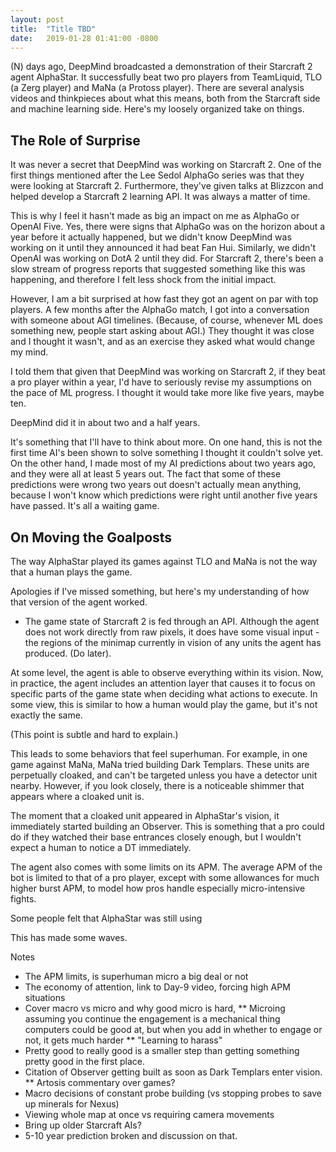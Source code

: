 ```yaml
---
layout: post
title:  "Title TBD"
date:   2019-01-28 01:41:00 -0800
---
```


(N) days ago, DeepMind broadcasted a demonstration of their Starcraft 2 agent
AlphaStar. It successfully beat two pro players from TeamLiquid, TLO (a Zerg
player) and MaNa (a Protoss player). There are several analysis videos and thinkpieces
about what this means, both from the Starcraft side and machine learning side.
Here's my loosely organized take on things.


The Role of Surprise
-------------------------------------------

It was never a secret that DeepMind was working on Starcraft 2. One of the first
things mentioned after the Lee Sedol AlphaGo series was that they were looking
at Starcraft 2. Furthermore, they've given talks at Blizzcon and helped develop
a Starcraft 2 learning API. It was always a matter of time.

This is why I feel it hasn't made as big an impact on me as AlphaGo or OpenAI
Five. Yes, there were signs that AlphaGo was on the horizon about a year before
it actually happened, but we didn't know DeepMind was working on it until they
announced it had beat Fan Hui. Similarly, we didn't OpenAI was working on DotA 2
until they did. For Starcraft 2, there's been a slow stream of progress reports
that suggested something like this was happening, and therefore I felt less
shock from the initial impact.

However, I am a bit surprised at how fast they got an agent on par with top
players. A few months after the AlphaGo match, I got into a conversation with
someone about AGI timelines. (Because, of course, whenever ML does something
new, people start asking about AGI.) They thought it was close and I thought it
wasn't, and as an exercise they asked what would change my mind.

I told them that given that DeepMind was working on Starcraft 2, if they beat a
pro player within a year, I'd have to seriously revise my assumptions on the
pace of ML progress. I thought it would take more like five years, maybe ten.

DeepMind did it in about two and a half years.

It's something that I'll have to think about more. On one hand, this is not the
first time AI's been shown to solve something I thought it couldn't solve yet.
On the other hand, I made most of my AI predictions about two years ago, and
they were all at least 5 years out. The fact that some of these predictions were
wrong two years out doesn't actually mean anything, because I won't know which
predictions were right until another five years have passed. It's all a waiting
game.


On Moving the Goalposts
-------------------------------------------

The way AlphaStar played its games against TLO and MaNa is not the way that a
human plays the game.

Apologies if I've missed something, but here's my understanding of how that
version of the agent worked.

* The game state of Starcraft 2 is fed through an API. Although the agent does
  not work directly from raw pixels, it does have some visual input - the
  regions of the minimap currently in vision of any units the agent has
  produced.
(Do later).

At some level, the agent is able to observe everything within its vision. Now,
in practice, the agent includes an attention layer that causes it to focus on
specific parts of the game state when deciding what actions to execute. In some
view, this is similar to how a human would play the game, but it's not exactly
the same.

(This point is subtle and hard to explain.)

This leads to some behaviors that feel superhuman. For example, in one game
against MaNa, MaNa tried building Dark Templars. These units are perpetually
cloaked, and can't be targeted unless you have a detector unit nearby. However,
if you look closely, there is a noticeable shimmer that appears where a cloaked unit is.

The moment that a cloaked unit appeared in AlphaStar's vision, it immediately
started building an Observer. This is something that a pro could do if they
watched their base entrances closely enough, but I wouldn't expect a human to
notice a DT immediately.

The agent also comes with some limits on its APM. The average APM of the bot is
limited to that of a pro player, except with some allowances for much higher
burst APM, to model how pros handle especially micro-intensive fights.

Some people felt that AlphaStar was still using 




This has made some waves.

Notes
* The APM limits, is superhuman micro a big deal or not
* The economy of attention, link to Day-9 video, forcing high APM situations
* Cover macro vs micro and why good micro is hard,
** Microing assuming you continue the engagement is a mechanical thing computers
could be good at, but when you add in whether to engage or not, it gets much
harder
** "Learning to harass"
* Pretty good to really good is a smaller step than getting something pretty
  good in the first place.
* Citation of Observer getting built as soon as Dark Templars enter vision.
** Artosis commentary over games?
* Macro decisions of constant probe building (vs stopping probes to save up
  minerals for Nexus)
* Viewing whole map at once vs requiring camera movements
* Bring up older Starcraft AIs?
* 5-10 year prediction broken and discussion on that.
